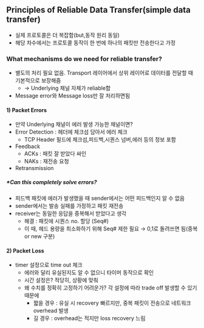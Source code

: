 
## Principles of Reliable Data Transfer(simple data transfer)
- 실제 프로토콜은 더 복잡함(but,동작 원리 동일)
- 해당 차수에서는 프로토콜 동작이 한 번에 하나의 패킷만 전송한다고 가정
### What mechanisms do we need for reliable transfer?
 - 별도의 처리 필요 없음. Transport 레이어에서 상위 레이어로 데이터를 전달할 때 기본적으로 보장해줌 
    - → Underlying 채널 자체가 reliable함
- Message error와 Message loss만 잘 처리하면됨

#### 1) Packet Errors
- 만약 Underlying 채널이 에러 발생 가능한 채널이면?
- Error Detection : 헤더에 체크섬 담아서 에러 체크
  - TCP Header 필드에 체크섬,피드백,시퀀스 넘버,에러 등의 정보 포함
- Feedback
  - ACKs : 패킷 잘 받았다 싸인
  - NAKs : 재전송 요청
- Retransmission


##### *Can this completely solve errors?
- 피드백 패킷에 에러가 발생했을 때 sender에서는 어떤 피드백인지 알 수 없음
- sender에서는 발송 실패를 가정하고 패킷 재전송
- receiver는 동일한 응답을 중복해서 받았다고 생각
  - 해결 : 패킷에 시퀀스 no. 할당 (Seq#)
  - 이 때, 헤드 용량을 최소화하기 위해 Seq# 제한 필요 → 0,1로 돌려쓰면 됨(중복 or new 구분)

#### 2) Packet Loss
- timer 설정으로 time out 체크
  - 에러와 달리 유실된지도 알 수 없으니 타이머 동작으로 확인
  - 시간 설정은? 적당히, 상황에 맞춰
  - 왜 수치를 정확히 고정하기 어려운가? 각 설정에 따라 trade off 발생할 수 있기 때문에 
    -   짧을 경우 : 유실 시 recovery 빠르지만, 중복 패킷이 전송으로 네트워크 overhead 발생
    -   길 경우 : overhead는 적지만 loss recovery 느림

